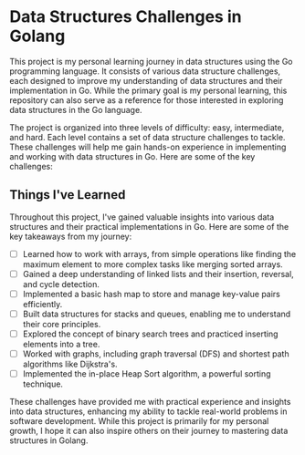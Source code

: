 # Data Structures Challenges in Golang

This project is my personal learning journey in data structures using the Go programming language. It consists of various data structure challenges, each designed to improve my understanding of data structures and their implementation in Go. While the primary goal is my personal learning, this repository can also serve as a reference for those interested in exploring data structures in the Go language.

The project is organized into three levels of difficulty: easy, intermediate, and hard. Each level contains a set of data structure challenges to tackle. These challenges will help me gain hands-on experience in implementing and working with data structures in Go. Here are some of the key challenges:

## Things I've Learned

Throughout this project, I've gained valuable insights into various data structures and their practical implementations in Go. Here are some of the key takeaways from my journey:

- [ ] Learned how to work with arrays, from simple operations like finding the maximum element to more complex tasks like merging sorted arrays.
- [ ] Gained a deep understanding of linked lists and their insertion, reversal, and cycle detection.
- [ ] Implemented a basic hash map to store and manage key-value pairs efficiently.
- [ ] Built data structures for stacks and queues, enabling me to understand their core principles.
- [ ] Explored the concept of binary search trees and practiced inserting elements into a tree.
- [ ] Worked with graphs, including graph traversal (DFS) and shortest path algorithms like Dijkstra's.
- [ ] Implemented the in-place Heap Sort algorithm, a powerful sorting technique.

These challenges have provided me with practical experience and insights into data structures, enhancing my ability to tackle real-world problems in software development. While this project is primarily for my personal growth, I hope it can also inspire others on their journey to mastering data structures in Golang.